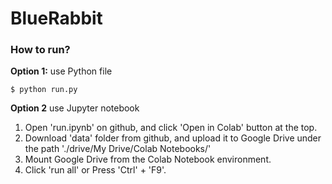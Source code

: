 # BlueRabbit

### How to run?

**Option 1:** use Python file

``` Shell
$ python run.py
```

**Option 2** use Jupyter notebook

1. Open 'run.ipynb' on github, and click 'Open in Colab' button at the top.
2. Download 'data' folder from github, and upload it to Google Drive under the path './drive/My Drive/Colab Notebooks/'
3. Mount Google Drive from the Colab Notebook environment.
4. Click 'run all' or Press 'Ctrl' + 'F9'.

